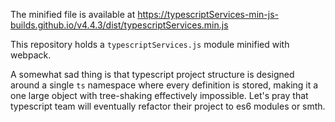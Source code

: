 The minified file is available at https://typescriptServices-min-js-builds.github.io/v4.4.3/dist/typescriptServices.min.js

This repository holds a `typescriptServices.js` module minified with webpack.

A somewhat sad thing is that typescript project structure is designed around a single `ts` namespace
where every definition is stored, making it a one large object with tree-shaking effectively impossible.
Let's pray that typescript team will eventually refactor their project to es6 modules or smth.
